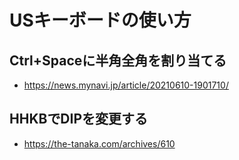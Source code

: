 # USキーボードの使い方

## Ctrl+Spaceに半角全角を割り当てる

* https://news.mynavi.jp/article/20210610-1901710/

## HHKBでDIPを変更する

* https://the-tanaka.com/archives/610

